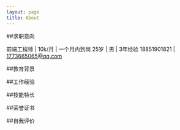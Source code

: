 ```yaml
---
layout: page
title: About
---
```


##求职意向

  前端工程师 |  10k/月 | 一个月内到岗
  25岁 | 男 | 3年经验
  18851901821 | 1773665065@qq.com

##教育背景


##工作经验


##技能特长


##荣誉证书


##自我评价
